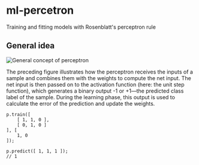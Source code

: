 # ml-percetron
Training and fitting models with Rosenblatt's perceptron rule


## General idea
![General concept of perceptron](http://cdn.vicigo.com/img/2/640x640/5Onc7uScOXuWNYH9pidNQhucwUicRwRr5SlzHhPK64qKEBy0LF.jpg)

The preceding figure illustrates how the perceptron receives the inputs of a sample and combines them with the weights to compute the net input. The net input is then passed on to the activation function (here: the unit step function), which generates a binary output -1 or +1—the predicted class label of the sample. During the learning phase, this output is used to calculate the error of the prediction and update the weights.

```
p.train([
    [ 1, 1, 0 ],
    [ 0, 1, 0 ]
], [
    1, 0
]);

p.predict([ 1, 1, 1 ]);
// 1
```